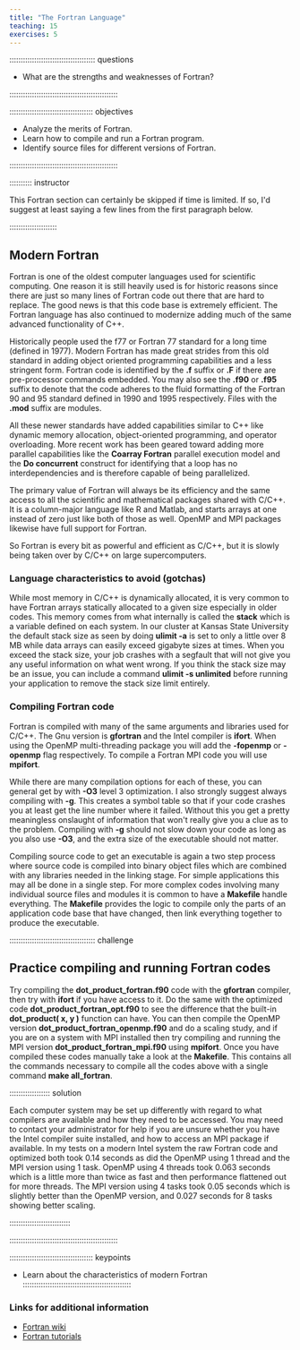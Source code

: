 ```yaml
---
title: "The Fortran Language"
teaching: 15
exercises: 5
---
```


:::::::::::::::::::::::::::::::::::::: questions

- What are the strengths and weaknesses of Fortran?

::::::::::::::::::::::::::::::::::::::::::::::::

::::::::::::::::::::::::::::::::::::: objectives

- Analyze the merits of Fortran.
- Learn how to compile and run a Fortran program.
- Identify source files for different versions of Fortran.

::::::::::::::::::::::::::::::::::::::::::::::::

:::::::::: instructor

This Fortran section can certainly be skipped if time is limited.
If so, I'd suggest at least saying a few lines from the first
paragraph below.

:::::::::::::::::::::

## Modern Fortran

Fortran is one of the oldest computer languages used for scientific computing.
One reason it is still heavily used is for historic reasons since there are
just so many lines of Fortran code out there that are hard to replace.
The good news is that this code base is extremely efficient.
The Fortran language has also continued to modernize adding much of the same
advanced functionality of C++.

Historically people used the f77 or Fortran 77 standard for a long time
(defined in 1977).  Modern Fortran has made great strides from this old
standard in adding object oriented programming capabilities 
and a less stringent form.
Fortran code is identified by the **.f** suffix or **.F** if there are
pre-processor commands embedded.  You may also see the **.f90** or **.f95**
suffix to denote that the code adheres to the fluid formatting of the
Fortran 90 and 95 standard defined in 1990 and 1995 respectively.
Files with the **.mod** suffix are modules.

All these newer standards have added capabilities similar to C++
like dynamic memory allocation, object-oriented programming, and
operator overloading.
More recent work has been geared toward adding more parallel capabilities
like the **Coarray Fortran** parallel execution model and the
**Do concurrent** construct for identifying that a loop has no
interdependencies and is therefore capable of being parallelized.

The primary value of Fortran will always be its efficiency and the same 
access to all the scientific and mathematical packages shared with C/C++.
It is a column-major language like R and Matlab, and starts arrays
at one instead of zero just like both of those as well.
OpenMP and MPI packages likewise have full support for Fortran.

So Fortran is every bit as powerful and efficient as C/C++, but
it is slowly being taken over by C/C++ on large supercomputers.


### Language characteristics to avoid (gotchas)

While most memory in C/C++ is dynamically allocated, it is very
common to have Fortran arrays statically allocated to a given size
especially in older codes.
This memory comes from what internally is called the **stack** which
is a variable defined on each system.  In our cluster at 
Kansas State University the default stack size as seen by
doing **ulimit -a** is set to only a little over 8 MB while
data arrays can easily exceed gigabyte sizes at times.
When you exceed the stack size, your job crashes with a segfault
that will not give you any useful information on what went wrong.
If you think the stack size may be an issue, you can include
a command **ulimit -s unlimited** before running your application
to remove the stack size limit entirely.


### Compiling Fortran code

Fortran is compiled with many of the same arguments and libraries used for
C/C++.
The Gnu version is **gfortran** and the Intel compiler is **ifort**.
When using the OpenMP multi-threading package you will add the
**-fopenmp** or **-openmp** flag respectively.
To compile a Fortran MPI code you will use **mpifort**.

While there are many compilation options for each of these,
you can general get by with **-O3** level 3 optimization.
I also strongly suggest always compiling with **-g**.
This creates a symbol table so that if your code crashes you
at least get the line number where it failed.
Without this you get a pretty meaningless onslaught of information
that won't really give you a clue as to the problem.
Compiling with **-g** should not slow down your code as long as
you also use **-O3**, and the extra size of the executable should
not matter.

Compiling source code to get an executable is again a two step
process where source code is compiled into binary object files which
are combined with any libraries needed in the linking stage.
For simple applications this may all be done in a single step.
For more complex codes involving many individual source files and
modules it is common to have a **Makefile** handle everything.
The **Makefile** provides the logic to compile only the parts of 
an application code base that have changed, then link everything
together to produce the executable.


:::::::::::::::::::::::::::::::::::::: challenge

## Practice compiling and running Fortran codes
Try compiling the **dot_product_fortran.f90** code with the **gfortran**
compiler, then try with **ifort** if you have access to it.
Do the same with the optimized code **dot_product_fortran_opt.f90**
to see the difference that the built-in **dot_product( x, y )** function
can have.
You can then compile the OpenMP version **dot_product_fortran_openmp.f90**
and do a scaling study, and if you 
are on a system with MPI installed then try compiling and running
the MPI version **dot_product_fortran_mpi.f90** using **mpifort**.
Once you have compiled these codes manually take a look at the
**Makefile**.  This contains all the commands necessary to compile all the
codes above with a single command **make all_fortran**.

:::::::::::::::::: solution

Each computer system may be set up differently with regard to what
compilers are available and how they need to be accessed.
You may need to contact your administrator for help if you are unsure
whether you have the Intel compiler suite installed, and how
to access an MPI package if available.
In my tests on a modern Intel system the raw Fortran code and optimized
both took 0.14 seconds as did the OpenMP using 1 thread and the
MPI version using 1 task.
OpenMP using 4 threads took 0.063 seconds which is a little more than
twice as fast and then performance flattened out for more threads.
The MPI version using 4 tasks took 0.05 seconds which is slightly better
than the OpenMP version, and 0.027 seconds for 8 tasks showing better
scaling.

:::::::::::::::::::::::::::

::::::::::::::::::::::::::::::::::::::::::::::::


::::::::::::::::::::::::::::::::::::: keypoints
- Learn about the characteristics of modern Fortran
::::::::::::::::::::::::::::::::::::::::::::::::

### Links for additional information

* [Fortran wiki](https://en.wikipedia.org/wiki/Fortran)
* [Fortran tutorials](https://fortran-lang.org/learn/)

